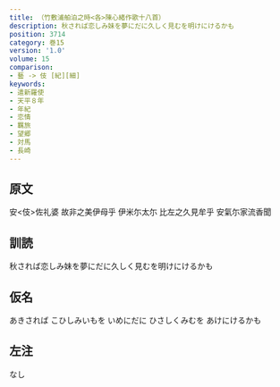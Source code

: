 ```yaml
---
title: （竹敷浦舶泊之時<各>陳心緒作歌十八首）
description: 秋されば恋しみ妹を夢にだに久しく見むを明けにけるかも
position: 3714
category: 巻15
version: '1.0'
volume: 15
comparison:
- 藝 -> 伎 [紀][細]
keywords:
- 遣新羅使
- 天平８年
- 年紀
- 恋情
- 羈旅
- 望郷
- 対馬
- 長崎
---
```


## 原文

安<伎>佐礼婆 故非之美伊母乎 伊米尓太尓 比左之久見牟乎 安氣尓家流香聞

## 訓読

秋されば恋しみ妹を夢にだに久しく見むを明けにけるかも

## 仮名

あきされば こひしみいもを いめにだに ひさしくみむを あけにけるかも

## 左注

なし
